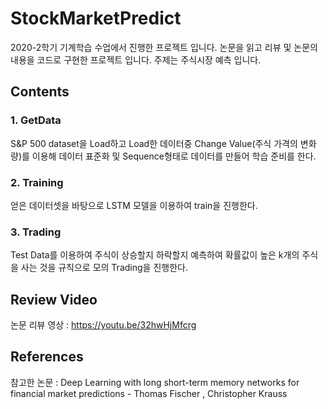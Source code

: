 # StockMarketPredict
2020-2학기 기계학습 수업에서 진행한 프로젝트 입니다. 논문을 읽고 리뷰 및 논문의 내용을 코드로 구현한 프로젝트 입니다. 주제는 주식시장 예측 입니다.

## Contents

### 1. GetData
S&P 500 dataset을 Load하고 Load한 데이터중 Change Value(주식 가격의 변화량)를 이용해 데이터 표준화 및 Sequence형태로 데이터를 만들어 학습 준비를 한다.

### 2. Training
얻은 데이터셋을 바탕으로 LSTM 모델을 이용하여 train을 진행한다.

### 3. Trading
Test Data를 이용하여 주식이 상승할지 하락할지 예측하여 확률값이 높은 k개의 주식을 사는 것을 규칙으로 모의 Trading을 진행한다.

## Review Video
논문 리뷰 영상 : https://youtu.be/32hwHjMfcrg

## References
참고한 논문 : Deep Learning with long short-term memory networks for financial market predictions - Thomas Fischer , Christopher Krauss

